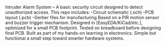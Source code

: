 Intruder Alarm System – A basic security circuit designed to detect unauthorized access.
This repo includes:
-Circuit schematic (.sch)
-PCB layout (.pcb)
-Gerber files for manufacturing
Based on a PIR motion sensor and buzzer trigger mechanism.
Designed in [EasyEDA/KiCad/etc.], optimized for a small PCB footprint.
Tested on breadboard before designing final PCB.
Built as part of my hands-on learning in electronics. Simple but functional a small step toward smarter hardware systems.
